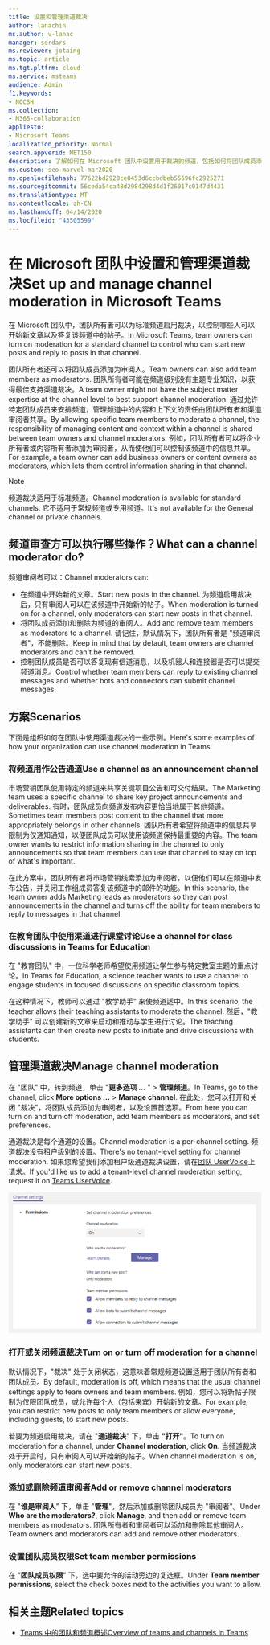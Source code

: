 ```yaml
---
title: 设置和管理渠道裁决
author: lanachin
ms.author: v-lanac
manager: serdars
ms.reviewer: jotaing
ms.topic: article
ms.tgt.pltfrm: cloud
ms.service: msteams
audience: Admin
f1.keywords:
- NOCSH
ms.collection:
- M365-collaboration
appliesto:
- Microsoft Teams
localization_priority: Normal
search.appverid: MET150
description: 了解如何在 Microsoft 团队中设置用于裁决的频道，包括如何将团队成员添加为渠道审阅者。
ms.custom: seo-marvel-mar2020
ms.openlocfilehash: 77622bd2920ce0453d6ccbdbeb55696fc2925271
ms.sourcegitcommit: 56ceda54ca48d2984298d4d1f26017c0147d4431
ms.translationtype: MT
ms.contentlocale: zh-CN
ms.lasthandoff: 04/14/2020
ms.locfileid: "43505599"
---
```

# <a name="set-up-and-manage-channel-moderation-in-microsoft-teams"></a><span data-ttu-id="2bc59-103">在 Microsoft 团队中设置和管理渠道裁决</span><span class="sxs-lookup"><span data-stu-id="2bc59-103">Set up and manage channel moderation in Microsoft Teams</span></span>

<span data-ttu-id="2bc59-104">在 Microsoft 团队中，团队所有者可以为标准频道启用裁决，以控制哪些人可以开始新文章以及答复该频道中的帖子。</span><span class="sxs-lookup"><span data-stu-id="2bc59-104">In Microsoft Teams, team owners can turn on moderation for a standard channel to control who can start new posts and reply to posts in that channel.</span></span>

<span data-ttu-id="2bc59-105">团队所有者还可以将团队成员添加为审阅人。</span><span class="sxs-lookup"><span data-stu-id="2bc59-105">Team owners can also add team members as moderators.</span></span> <span data-ttu-id="2bc59-106">团队所有者可能在频道级别没有主题专业知识，以获得最佳支持渠道裁决。</span><span class="sxs-lookup"><span data-stu-id="2bc59-106">A team owner might not have the subject matter expertise at the channel level to best support channel moderation.</span></span> <span data-ttu-id="2bc59-107">通过允许特定团队成员来安排频道，管理频道中的内容和上下文的责任由团队所有者和渠道审阅者共享。</span><span class="sxs-lookup"><span data-stu-id="2bc59-107">By allowing specific team members to moderate a channel, the responsibility of managing content and context within a channel is shared between team owners and channel moderators.</span></span> <span data-ttu-id="2bc59-108">例如，团队所有者可以将企业所有者或内容所有者添加为审阅者，从而使他们可以控制该频道中的信息共享。</span><span class="sxs-lookup"><span data-stu-id="2bc59-108">For example, a team owner can add business owners or content owners as moderators, which lets them control information sharing in that channel.</span></span>

> [!NOTE]
> <span data-ttu-id="2bc59-109">频道裁决适用于标准频道。</span><span class="sxs-lookup"><span data-stu-id="2bc59-109">Channel moderation is available for standard channels.</span></span> <span data-ttu-id="2bc59-110">它不适用于常规频道或专用频道。</span><span class="sxs-lookup"><span data-stu-id="2bc59-110">It's not available for the General channel or private channels.</span></span>

## <a name="what-can-a-channel-moderator-do"></a><span data-ttu-id="2bc59-111">频道审查方可以执行哪些操作？</span><span class="sxs-lookup"><span data-stu-id="2bc59-111">What can a channel moderator do?</span></span>

<span data-ttu-id="2bc59-112">频道审阅者可以：</span><span class="sxs-lookup"><span data-stu-id="2bc59-112">Channel moderators can:</span></span>

- <span data-ttu-id="2bc59-113">在频道中开始新的文章。</span><span class="sxs-lookup"><span data-stu-id="2bc59-113">Start new posts in the channel.</span></span> <span data-ttu-id="2bc59-114">为频道启用裁决后，只有审阅人可以在该频道中开始新的帖子。</span><span class="sxs-lookup"><span data-stu-id="2bc59-114">When moderation is turned on for a channel, only moderators can start new posts in that channel.</span></span>
- <span data-ttu-id="2bc59-115">将团队成员添加和删除为频道的审阅人。</span><span class="sxs-lookup"><span data-stu-id="2bc59-115">Add and remove team members as moderators to a channel.</span></span> <span data-ttu-id="2bc59-116">请记住，默认情况下，团队所有者是 "频道审阅者"，不能删除。</span><span class="sxs-lookup"><span data-stu-id="2bc59-116">Keep in mind that by default, team owners are channel moderators and can't be removed.</span></span>
- <span data-ttu-id="2bc59-117">控制团队成员是否可以答复现有信道消息，以及机器人和连接器是否可以提交频道消息。</span><span class="sxs-lookup"><span data-stu-id="2bc59-117">Control whether team members can reply to existing channel messages and whether bots and connectors can submit channel messages.</span></span>

## <a name="scenarios"></a><span data-ttu-id="2bc59-118">方案</span><span class="sxs-lookup"><span data-stu-id="2bc59-118">Scenarios</span></span>

<span data-ttu-id="2bc59-119">下面是组织如何在团队中使用渠道裁决的一些示例。</span><span class="sxs-lookup"><span data-stu-id="2bc59-119">Here's some examples of how your organization can use channel moderation in Teams.</span></span>

### <a name="use-a-channel-as-an-announcement-channel"></a><span data-ttu-id="2bc59-120">将频道用作公告通道</span><span class="sxs-lookup"><span data-stu-id="2bc59-120">Use a channel as an announcement channel</span></span>

<span data-ttu-id="2bc59-121">市场营销团队使用特定的频道来共享关键项目公告和可交付结果。</span><span class="sxs-lookup"><span data-stu-id="2bc59-121">The Marketing team uses a specific channel to share key project announcements and deliverables.</span></span> <span data-ttu-id="2bc59-122">有时，团队成员向频道发布内容更恰当地属于其他频道。</span><span class="sxs-lookup"><span data-stu-id="2bc59-122">Sometimes team members post content to the channel that more appropriately belongs in other channels.</span></span> <span data-ttu-id="2bc59-123">团队所有者希望将频道中的信息共享限制为仅通知通知，以便团队成员可以使用该频道保持最重要的内容。</span><span class="sxs-lookup"><span data-stu-id="2bc59-123">The team owner wants to restrict information sharing in the channel to only announcements so that team members can use that channel to stay on top of what's important.</span></span>

<span data-ttu-id="2bc59-124">在此方案中，团队所有者将市场营销线索添加为审阅者，以便他们可以在频道中发布公告，并关闭工作组成员答复该频道中的邮件的功能。</span><span class="sxs-lookup"><span data-stu-id="2bc59-124">In this scenario, the team owner adds Marketing leads as moderators so they can post announcements in the channel and turns off the ability for team members to reply to messages in that channel.</span></span>

### <a name="use-a-channel-for-class-discussions-in-teams-for-education"></a><span data-ttu-id="2bc59-125">在教育团队中使用渠道进行课堂讨论</span><span class="sxs-lookup"><span data-stu-id="2bc59-125">Use a channel for class discussions in Teams for Education</span></span>

<span data-ttu-id="2bc59-126">在 "教育团队" 中，一位科学老师希望使用频道让学生参与特定教室主题的重点讨论。</span><span class="sxs-lookup"><span data-stu-id="2bc59-126">In Teams for Education, a science teacher wants to use a channel to engage students in focused discussions on specific classroom topics.</span></span>

<span data-ttu-id="2bc59-127">在这种情况下，教师可以通过 "教学助手" 来使频道适中。</span><span class="sxs-lookup"><span data-stu-id="2bc59-127">In this scenario, the teacher allows their teaching assistants to moderate the channel.</span></span> <span data-ttu-id="2bc59-128">然后，"教学助手" 可以创建新的文章来启动和推动与学生进行讨论。</span><span class="sxs-lookup"><span data-stu-id="2bc59-128">The teaching assistants can then create new posts to initiate and drive discussions with students.</span></span>

## <a name="manage-channel-moderation"></a><span data-ttu-id="2bc59-129">管理渠道裁决</span><span class="sxs-lookup"><span data-stu-id="2bc59-129">Manage channel moderation</span></span>

<span data-ttu-id="2bc59-130">在 "团队" 中，转到频道，单击 "**更多选项 ...** " > **管理频道**。</span><span class="sxs-lookup"><span data-stu-id="2bc59-130">In Teams, go to the channel, click **More options ...** > **Manage channel**.</span></span> <span data-ttu-id="2bc59-131">在此处，您可以打开和关闭 "裁决"，将团队成员添加为审阅者，以及设置首选项。</span><span class="sxs-lookup"><span data-stu-id="2bc59-131">From here you can turn on and turn off moderation, add team members as moderators, and set preferences.</span></span>

<span data-ttu-id="2bc59-132">通道裁决是每个通道的设置。</span><span class="sxs-lookup"><span data-stu-id="2bc59-132">Channel moderation is a per-channel setting.</span></span> <span data-ttu-id="2bc59-133">频道裁决没有租户级别的设置。</span><span class="sxs-lookup"><span data-stu-id="2bc59-133">There's no tenant-level setting for channel moderation.</span></span> <span data-ttu-id="2bc59-134">如果您希望我们添加租户级通道裁决设置，请在[团队 UserVoice](https://microsoftteams.uservoice.com/)上请求。</span><span class="sxs-lookup"><span data-stu-id="2bc59-134">If you'd like us to add a tenant-level channel moderation setting, request it on [Teams UserVoice](https://microsoftteams.uservoice.com/).</span></span>

![manage-channel-moderation-in-teams-preferences](media/manage-channel-moderation-in-teams-preferences.png)

### <a name="turn-on-or-turn-off-moderation-for-a-channel"></a><span data-ttu-id="2bc59-136">打开或关闭频道裁决</span><span class="sxs-lookup"><span data-stu-id="2bc59-136">Turn on or turn off moderation for a channel</span></span>

<span data-ttu-id="2bc59-137">默认情况下，"裁决" 处于关闭状态，这意味着常规频道设置适用于团队所有者和团队成员。</span><span class="sxs-lookup"><span data-stu-id="2bc59-137">By default, moderation is off, which means that the usual channel settings apply to team owners and team members.</span></span> <span data-ttu-id="2bc59-138">例如，您可以将新帖子限制为仅限团队成员，或允许每个人（包括来宾）开始新的文章。</span><span class="sxs-lookup"><span data-stu-id="2bc59-138">For example, you can restrict new posts to only team members or allow everyone, including guests, to start new posts.</span></span>

<span data-ttu-id="2bc59-139">若要为频道启用裁决，请在 "**通道裁决**" 下，单击 **"打开"**。</span><span class="sxs-lookup"><span data-stu-id="2bc59-139">To turn on moderation for a channel, under **Channel moderation**, click **On**.</span></span> <span data-ttu-id="2bc59-140">当频道裁决处于开启时，只有审阅人可以开始新的帖子。</span><span class="sxs-lookup"><span data-stu-id="2bc59-140">When channel moderation is on, only moderators can start new posts.</span></span> 

### <a name="add-or-remove-channel-moderators"></a><span data-ttu-id="2bc59-141">添加或删除频道审阅者</span><span class="sxs-lookup"><span data-stu-id="2bc59-141">Add or remove channel moderators</span></span>

<span data-ttu-id="2bc59-142">在 "**谁是审阅人**" 下，单击 "**管理**"，然后添加或删除团队成员为 "审阅者"。</span><span class="sxs-lookup"><span data-stu-id="2bc59-142">Under **Who are the moderators?**, click **Manage**, and then add or remove team members as moderators.</span></span> <span data-ttu-id="2bc59-143">团队所有者和审阅者可以添加和删除其他审阅人。</span><span class="sxs-lookup"><span data-stu-id="2bc59-143">Team owners and moderators can add and remove other moderators.</span></span>  

### <a name="set-team-member-permissions"></a><span data-ttu-id="2bc59-144">设置团队成员权限</span><span class="sxs-lookup"><span data-stu-id="2bc59-144">Set team member permissions</span></span>

<span data-ttu-id="2bc59-145">在 "**团队成员权限**" 下，选中要允许的活动旁边的复选框。</span><span class="sxs-lookup"><span data-stu-id="2bc59-145">Under **Team member permissions**, select the check boxes next to the activities  you want to allow.</span></span>

## <a name="related-topics"></a><span data-ttu-id="2bc59-146">相关主题</span><span class="sxs-lookup"><span data-stu-id="2bc59-146">Related topics</span></span>

- [<span data-ttu-id="2bc59-147">Teams 中的团队和频道概述</span><span class="sxs-lookup"><span data-stu-id="2bc59-147">Overview of teams and channels in Teams</span></span>](teams-channels-overview.md)
